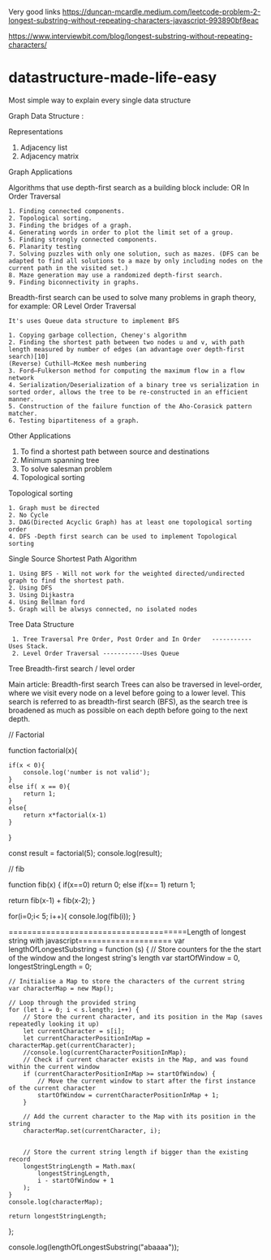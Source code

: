 
Very good links
https://duncan-mcardle.medium.com/leetcode-problem-2-longest-substring-without-repeating-characters-javascript-993890bf8eac

https://www.interviewbit.com/blog/longest-substring-without-repeating-characters/


# datastructure-made-life-easy
Most simple way to explain every single data structure 


Graph Data Structure :

Representations
1. Adjacency list
2. Adjacency matrix

Graph Applications

Algorithms that use depth-first search as a building block include:
                            OR
                    In Order Traversal

    1. Finding connected components.
    2. Topological sorting.
    3. Finding the bridges of a graph.
    4. Generating words in order to plot the limit set of a group.
    5. Finding strongly connected components.
    6. Planarity testing
    7. Solving puzzles with only one solution, such as mazes. (DFS can be adapted to find all solutions to a maze by only including nodes on the current path in the visited set.)
    8. Maze generation may use a randomized depth-first search.
    9. Finding biconnectivity in graphs.
    
 Breadth-first search can be used to solve many problems in graph theory, for example:
                               OR
                       Level Order Traversal 
                       
    It's uses Queue data structure to implement BFS

    1. Copying garbage collection, Cheney's algorithm
    2. Finding the shortest path between two nodes u and v, with path length measured by number of edges (an advantage over depth-first search)[10]
    (Reverse) Cuthill–McKee mesh numbering
    3. Ford–Fulkerson method for computing the maximum flow in a flow network
    4. Serialization/Deserialization of a binary tree vs serialization in sorted order, allows the tree to be re-constructed in an efficient manner.
    5. Construction of the failure function of the Aho-Corasick pattern matcher.
    6. Testing bipartiteness of a graph.
    
  Other Applications 
   1. To find a shortest path between source and destinations 
   2. Minimum spanning tree
   3. To solve salesman problem
   4. Topological sorting 
  
Topological sorting 

    1. Graph must be directed 
    2. No Cycle 
    3. DAG(Directed Acyclic Graph) has at least one topological sorting order 
    4. DFS -Depth first search can be used to implement Topological sorting 
    
Single Source Shortest Path Algorithm

    1. Using BFS - Will not work for the weighted directed/undirected graph to find the shortest path.
    2. Using DFS
    3. Using Dijkastra 
    4. Using Bellman ford
    5. Graph will be alwsys connected, no isolated nodes 


Tree Data Structure 

     1. Tree Traversal Pre Order, Post Order and In Order   -----------Uses Stack.
     2. Level Order Traversal -----------Uses Queue

Tree Breadth-first search / level order

Main article: Breadth-first search
Trees can also be traversed in level-order, where we visit every node on a level before going to a lower level. This search is referred to as breadth-first search (BFS), as the search tree is broadened as much as possible on each depth before going to the next depth.



// Factorial

function factorial(x){
    
    if(x < 0){
        console.log('number is not valid');
    }
    else if( x == 0){
        return 1;
    }
    else{
        return x*factorial(x-1)
    }
}

const result = factorial(5);
console.log(result);

// fib

function fib(x)
{
 if(x==0) return 0;
 else if(x== 1) return 1;

 return fib(x-1) + fib(x-2);
}

for(i=0;i< 5; i++){
    console.log(fib(i));
}


======================================Length of longest string with javascript====================
var lengthOfLongestSubstring = function (s) {
    // Store counters for the the start of the window and the longest string's length
    var startOfWindow = 0,
        longestStringLength = 0;

    // Initialise a Map to store the characters of the current string
    var characterMap = new Map();

    // Loop through the provided string
    for (let i = 0; i < s.length; i++) {
        // Store the current character, and its position in the Map (saves repeatedly looking it up)
        let currentCharacter = s[i];
        let currentCharacterPositionInMap = characterMap.get(currentCharacter);
        //console.log(currentCharacterPositionInMap);
        // Check if current character exists in the Map, and was found within the current window
        if (currentCharacterPositionInMap >= startOfWindow) {
            // Move the current window to start after the first instance of the current character
            startOfWindow = currentCharacterPositionInMap + 1;
        }

        // Add the current character to the Map with its position in the string
        characterMap.set(currentCharacter, i);


        // Store the current string length if bigger than the existing record
        longestStringLength = Math.max(
            longestStringLength,
            i - startOfWindow + 1
        );
    }
    console.log(characterMap);

    return longestStringLength;
};

console.log(lengthOfLongestSubstring("abaaaa"));
